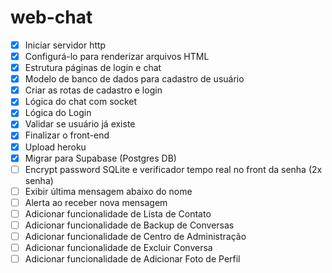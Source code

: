# web-chat

- [x] Iniciar servidor http
- [x] Configurá-lo para renderizar arquivos HTML
- [x] Estrutura páginas de login e chat
- [x] Modelo de banco de dados para cadastro de usuário
- [x] Criar as rotas de cadastro e login
- [x] Lógica do chat com socket
- [x] Lógica do Login
- [x] Validar se usuário já existe
- [x] Finalizar o front-end
- [x] Upload heroku
- [x] Migrar para Supabase (Postgres DB)
- [ ] Encrypt password SQLite e verificador tempo real no front da senha (2x senha)
- [ ] Exibir última mensagem abaixo do nome
- [ ] Alerta ao receber nova mensagem
- [ ] Adicionar funcionalidade de Lista de Contato
- [ ] Adicionar funcionalidade de Backup de Conversas
- [ ] Adicionar funcionalidade de Centro de Administração
- [ ] Adicionar funcionalidade de Excluir Conversa
- [ ] Adicionar funcionalidade de Adicionar Foto de Perfil